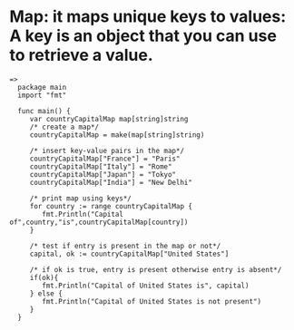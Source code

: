# Map: it maps unique keys to values: A key is an object that you can use to retrieve a value.
    =>
      package main
      import "fmt"
      
      func main() {
         var countryCapitalMap map[string]string
         /* create a map*/
         countryCapitalMap = make(map[string]string)
         
         /* insert key-value pairs in the map*/
         countryCapitalMap["France"] = "Paris"
         countryCapitalMap["Italy"] = "Rome"
         countryCapitalMap["Japan"] = "Tokyo"
         countryCapitalMap["India"] = "New Delhi"
         
         /* print map using keys*/
         for country := range countryCapitalMap {
            fmt.Println("Capital of",country,"is",countryCapitalMap[country])
         }
         
         /* test if entry is present in the map or not*/
         capital, ok := countryCapitalMap["United States"]
         
         /* if ok is true, entry is present otherwise entry is absent*/
         if(ok){
            fmt.Println("Capital of United States is", capital)  
         } else {
            fmt.Println("Capital of United States is not present") 
         }
      }
